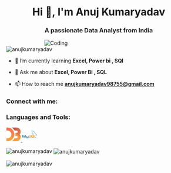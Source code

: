 
<h1 align="center">Hi 👋, I'm Anuj Kumaryadav</h1>
<h3 align="center">A passionate Data Analyst from India</h3>
<img align="right" alt="Coding" width="400" src="https://cdn.dribbble.com/users/1162077/screenshots/3848914/programmer.gif">

<p align="left"> <img src="https://komarev.com/ghpvc/?username=anujkumaryadav&label=Profile%20views&color=0e75b6&style=flat" alt="anujkumaryadav" /> </p>

- 🌱 I’m currently learning **Excel, Power bi , SQl**

- 💬 Ask me about **Excel, Power Bi , SQL**

- 📫 How to reach me **anujkumaryadav98755@gmail.com**

<h3 align="left">Connect with me:</h3>
<p align="left">
</p>

<h3 align="left">Languages and Tools:</h3>
<p align="left"> <a href="https://d3js.org/" target="_blank" rel="noreferrer"> <img src="https://raw.githubusercontent.com/devicons/devicon/master/icons/d3js/d3js-original.svg" alt="d3js" width="40" height="40"/> </a> <a href="https://www.mysql.com/" target="_blank" rel="noreferrer"> <img src="https://raw.githubusercontent.com/devicons/devicon/master/icons/mysql/mysql-original-wordmark.svg" alt="mysql" width="40" height="40"/> </a> </p>

<p><img align="left" src="https://github-readme-stats.vercel.app/api/top-langs?username=anujkumaryadav&show_icons=true&locale=en&layout=compact" alt="anujkumaryadav" /></p>

<p>&nbsp;<img align="center" src="https://github-readme-stats.vercel.app/api?username=anujkumaryadav&show_icons=true&locale=en" alt="anujkumaryadav" /></p>

<p><img align="center" src="https://github-readme-streak-stats.herokuapp.com/?user=anujkumaryadav&" alt="anujkumaryadav" /></p>

